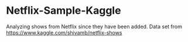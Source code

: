 # Netflix-Sample-Kaggle

Analyzing shows from Netflix since they have been added. Data set from https://www.kaggle.com/shivamb/netflix-shows
